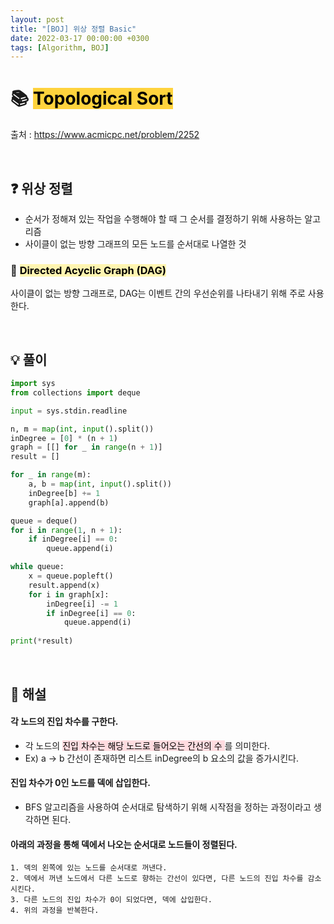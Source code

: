 ```yaml
---
layout: post
title: "[BOJ] 위상 정렬 Basic"
date: 2022-03-17 00:00:00 +0300
tags: [Algorithm, BOJ]
---
```


# 📚 <mark style='background-color: #ffd33d'> Topological Sort </mark>

출처 : <https://www.acmicpc.net/problem/2252>

<br>

## ❓ 위상 정렬

- 순서가 정해져 있는 작업을 수행해야 할 때 그 순서를 결정하기 위해 사용하는 알고리즘
- 사이클이 없는 방향 그래프의 모든 노드를 순서대로 나열한 것

### 🧐 <mark style='background-color: #fff5b1'> Directed Acyclic Graph (DAG) </mark>

사이클이 없는 방향 그래프로, DAG는 이벤트 간의 우선순위를 나타내기 위해 주로 사용한다.

<br>

## 💡 풀이
```python
import sys
from collections import deque

input = sys.stdin.readline

n, m = map(int, input().split())
inDegree = [0] * (n + 1)
graph = [[] for _ in range(n + 1)]
result = []

for _ in range(m):
    a, b = map(int, input().split())
    inDegree[b] += 1
    graph[a].append(b)

queue = deque()
for i in range(1, n + 1):
    if inDegree[i] == 0:
        queue.append(i)

while queue:
    x = queue.popleft()
    result.append(x)
    for i in graph[x]:
        inDegree[i] -= 1
        if inDegree[i] == 0:
            queue.append(i)
            
print(*result)
```

<br>

## 📝 해설

#### 각 노드의 진입 차수를 구한다.
- 각 노드의 <mark style='background-color: #ffdce0'> 진입 차수는 해당 노드로 들어오는 간선의 수 </mark>를 의미한다.
- Ex) a -> b 간선이 존재하면 리스트 inDegree의 b 요소의 값을 증가시킨다.


#### 진입 차수가 0인 노드를 덱에 삽입한다.
- BFS 알고리즘을 사용하여 순서대로 탐색하기 위해 시작점을 정하는 과정이라고 생각하면 된다.


#### 아래의 과정을 통해 덱에서 나오는 순서대로 노드들이 정렬된다.
```
1. 덱의 왼쪽에 있는 노드를 순서대로 꺼낸다.
2. 덱에서 꺼낸 노드에서 다른 노드로 향하는 간선이 있다면, 다른 노드의 진입 차수를 감소시킨다.
3. 다른 노드의 진입 차수가 0이 되었다면, 덱에 삽입한다.
4. 위의 과정을 반복한다.
```

<br>
